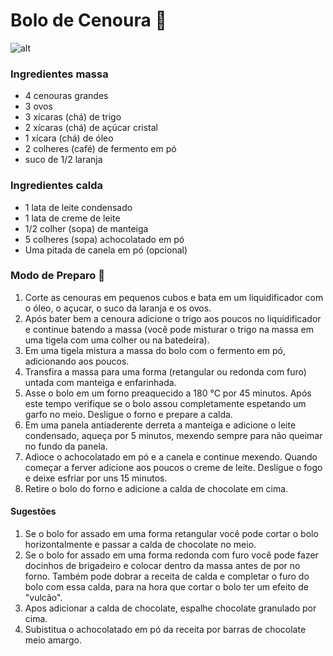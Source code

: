 # Bolo de Cenoura :carrot:

![alt](C:\Users\varon\Documents\workspace\Curso-Git-Dio\livro-receitas\livro-receitas\foto1.jpg)

### **Ingredientes** massa

- 4 cenouras grandes
- 3 ovos
- 3 xícaras (chá) de trigo
- 2 xícaras (chá) de açúcar cristal
- 1 xícara (chá) de óleo
- 2 colheres (café) de fermento em pó
- suco de 1/2 laranja

### **Ingredientes calda**

- 1 lata de leite condensado
- 1 lata de creme de leite
- 1/2 colher (sopa) de manteiga
- 5 colheres (sopa) achocolatado em pó
- Uma pitada de canela em pó (opcional)



### **Modo de Preparo** 🥣

1. Corte as cenouras em pequenos cubos e bata em um liquidificador com o óleo, o açucar, o suco da laranja e os ovos.
2. Após bater bem a cenoura adicione o trigo aos poucos no liquidificador e continue batendo a massa (você pode misturar o trigo na massa em uma tigela com uma colher ou na batedeira).
3. Em uma tigela mistura a massa do bolo com o fermento em pó, adicionando aos poucos.
4. Transfira a massa para uma forma (retangular ou redonda com furo)  untada com manteiga e enfarinhada.
5. Asse o bolo em um forno preaquecido a 180 °C por 45 minutos. Após este tempo verifique se o bolo assou completamente espetando um garfo no meio. Desligue o forno e prepare a calda.
6. Em uma panela antiaderente derreta a manteiga e adicione o leite condensado, aqueça por 5 minutos, mexendo sempre para não queimar no fundo da panela.
7. Adioce o achocolatado em pó e a canela e continue mexendo. Quando começar a ferver adicione aos poucos o creme de leite. Desligue o fogo e deixe esfriar por uns 15 minutos.
8. Retire o bolo do forno e adicione a calda de chocolate em cima.



#### Sugestões

1. Se o bolo for assado em uma forma retangular você pode cortar o bolo horizontalmente e passar a calda de chocolate no meio.
2. Se o bolo for assado em uma forma redonda com furo você pode fazer docinhos de brigadeiro e colocar dentro da massa antes de por no forno. Também pode dobrar a receita de calda e completar o furo do bolo com essa calda, para na hora que cortar o bolo ter um efeito de "vulcão".
3. Apos adicionar a calda de chocolate, espalhe chocolate granulado por cima.
4. Subistitua o achocolatado em pó da receita por barras de chocolate meio amargo.



